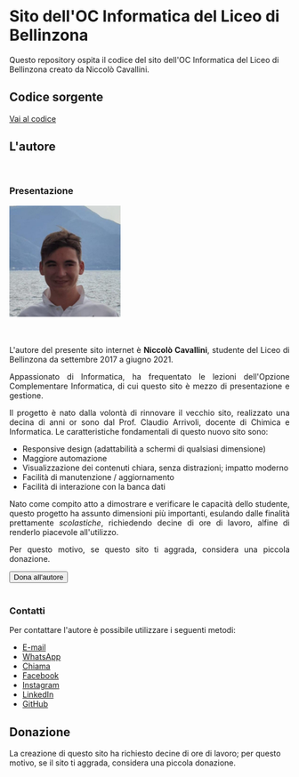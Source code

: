 # Sito dell'OC Informatica del Liceo di Bellinzona
Questo repository ospita il codice del sito dell'OC Informatica del Liceo di Bellinzona creato da Niccolò Cavallini.

## Codice sorgente

[Vai al codice](https://github.com/ncavallini/ocinfo_libe/releases/)

## L'autore

<br>
<h3 style="text-align: justify;">Presentazione</h3>

<div class="text-center">
  <img src='https://github.com/ncavallini/ocinfo_libe/raw/1104bc06a01f84710a75fb6f1b6e7330210c1377/124818704_154182186416900_4672293899244449068_n.jpg' class = 'img-thumbnail' style="width: 200px; height: 200px;">
</div>
 <br><br>
<p style="text-align: justify;">L'autore del presente sito internet &egrave;&nbsp;<strong>Niccol&ograve; Cavallini</strong>, studente del Liceo di Bellinzona da settembre 2017 a giugno 2021.</p>
<p style="text-align: justify;">Appassionato di Informatica, ha frequentato le lezioni dell'Opzione Complementare Informatica, di cui questo sito &egrave; mezzo di presentazione e gestione.</p>
<p style="text-align: justify;">Il progetto &egrave; nato dalla volont&agrave; di rinnovare il vecchio sito, realizzato una decina di anni or sono dal Prof. Claudio Arrivoli, docente di Chimica e Informatica. Le caratteristiche fondamentali di questo nuovo sito sono:</p>
<ul style="text-align: justify;">
<li>Responsive design (adattabilit&agrave; a schermi di qualsiasi dimensione)</li>
<li>Maggiore automazione</li>
<li>Visualizzazione dei contenuti chiara, senza distrazioni; impatto moderno</li>
<li>Facilit&agrave; di manutenzione / aggiornamento</li>
<li>Facilit&agrave; di interazione con la banca dati</li>
</ul>
<p style="text-align: justify;">Nato come compito atto a dimostrare e verificare le capacit&agrave; dello studente, questo progetto ha assunto dimensioni pi&ugrave; importanti, esulando dalle finalit&agrave; prettamente <em>scolastiche</em>, richiedendo decine di ore di lavoro, alfine di renderlo piacevole all'utilizzo.</p>
<p style="text-align: justify;">Per questo motivo, se questo sito ti aggrada, considera una piccola donazione.</p>

<form action="https://www.paypal.com/donate" method="post" target="_blank">
<input type="hidden" name="hosted_button_id" value="N4RZ5FBE9W44U" />
  <div class="text-center">
  <button type="submit" name="submit" class="btn btn-warning"><i class="fab fa-paypal"></i> Dona all'autore</button>
  </div>
    </form>

<br>
<h3 style="text-align: justify;">Contatti</h3>
<p>Per contattare l'autore &egrave; possibile utilizzare i seguenti metodi:</p>
<ul class="list-none list-noindent">
  <li><a href="mailto:n.cavallini@bluewin.ch" class="btn btn-outline-primary link"><i class="fas fa-envelope"></i> E-mail</a></li>
  <li><a href="https://wa.me/41797419097" class="btn btn-outline-primary link"><i class="fab fa-whatsapp"></i> WhatsApp</a></li>
  <li><a href="tel:+41797419097" class="btn btn-outline-primary link"><i class="fas fa-phone"></i> Chiama</a></li>
  <li><a href="https://www.facebook.com/niccolo.cavallini.3" class="btn btn-outline-primary link"><i class="fab fa-facebook"></i> Facebook</a></li>
  <li><a href="https://www.instagram.com/niccolocavallini/" class="btn btn-outline-primary link"><i class="fab fa-instagram"></i> Instagram</a></li>
  <li><a href="https://www.linkedin.com/in/niccol%C3%B2-cavallini-240993182/" class="btn btn-outline-primary link"><i class="fab fa-linkedin"></i> LinkedIn</a></li>
  <li><a href="https://github.com/ncavallini" class="btn btn-outline-primary link"><i class="fab fa-github"></i> GitHub</a></li>
</ul>

## Donazione
La creazione di questo sito ha richiesto decine di ore di lavoro; per questo motivo, se il sito ti aggrada, considera una piccola donazione.
